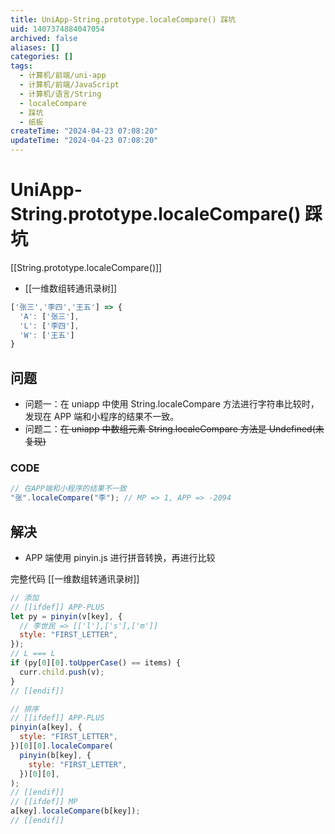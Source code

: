 ```yaml
---
title: UniApp-String.prototype.localeCompare() 踩坑
uid: 1407374884047054
archived: false
aliases: []
categories: []
tags:
  - 计算机/前端/uni-app
  - 计算机/前端/JavaScript
  - 计算机/语言/String
  - localeCompare
  - 踩坑
  - 纸板
createTime: "2024-04-23 07:08:20"
updateTime: "2024-04-23 07:08:20"
---
```


# UniApp-String.prototype.localeCompare() 踩坑

[[String.prototype.localeCompare()]]

- [[一维数组转通讯录树]]

```js
['张三','李四','王五'] => {
  'A': ['张三'],
  'L': ['李四'],
  'W': ['王五']
}
```

## 问题

- 问题一：在 uniapp 中使用 String.localeCompare 方法进行字符串比较时，发现在 APP 端和小程序的结果不一致。
- 问题二：~~在 uniapp 中数组元素 String.localeCompare 方法是 Undefined(未复现)~~

### CODE

```js
// 在APP端和小程序的结果不一致
"张".localeCompare("李"); // MP => 1, APP => -2094
```

## 解决

- APP 端使用 pinyin.js 进行拼音转换，再进行比较

完整代码 [[一维数组转通讯录树]]

```js
// 添加
// [[ifdef]] APP-PLUS
let py = pinyin(v[key], {
  // 李世民 => [['l'],['s'],['m']]
  style: "FIRST_LETTER",
});
// L === L
if (py[0][0].toUpperCase() == items) {
  curr.child.push(v);
}
// [[endif]]

// 排序
// [[ifdef]] APP-PLUS
pinyin(a[key], {
  style: "FIRST_LETTER",
})[0][0].localeCompare(
  pinyin(b[key], {
    style: "FIRST_LETTER",
  })[0][0],
);
// [[endif]]
// [[ifdef]] MP
a[key].localeCompare(b[key]);
// [[endif]]
```
